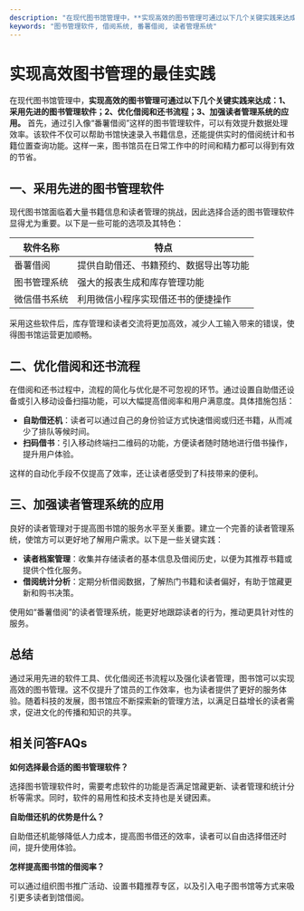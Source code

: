 ```yaml
---
description: "在现代图书馆管理中，**实现高效的图书管理可通过以下几个关键实践来达成：1、采用先进的图书管理软件；2、优化借阅和还书流程；3、加强读者管理系统的应用。** 首先，通过引入像“番薯借阅”这样的图书管理软件，可以有效提升数据处理效率。该软件不仅可以帮助书馆快速录入书籍信息，还能提供实时的借阅统计和书籍位置查询功能。这样一来，图书馆员在日常工作中的时间和精力都可以得到有效的节省。"
keywords: "图书管理软件, 借阅系统, 番薯借阅, 读者管理系统"
---
```

# 实现高效图书管理的最佳实践

在现代图书馆管理中，**实现高效的图书管理可通过以下几个关键实践来达成：1、采用先进的图书管理软件；2、优化借阅和还书流程；3、加强读者管理系统的应用。** 首先，通过引入像“番薯借阅”这样的图书管理软件，可以有效提升数据处理效率。该软件不仅可以帮助书馆快速录入书籍信息，还能提供实时的借阅统计和书籍位置查询功能。这样一来，图书馆员在日常工作中的时间和精力都可以得到有效的节省。

## 一、采用先进的图书管理软件

现代图书馆面临着大量书籍信息和读者管理的挑战，因此选择合适的图书管理软件显得尤为重要。以下是一些可能的选项及其特色：

| 软件名称         | 特点                                        |
|----------------|-------------------------------------------|
| 番薯借阅        | 提供自助借还、书籍预约、数据导出等功能                      |
| 图书管理系统    | 强大的报表生成和库存管理功能                             |
| 微信借书系统    | 利用微信小程序实现借还书的便捷操作                       |

采用这些软件后，库存管理和读者交流将更加高效，减少人工输入带来的错误，使得图书馆运营更加顺畅。

## 二、优化借阅和还书流程

在借阅和还书过程中，流程的简化与优化是不可忽视的环节。通过设置自助借还设备或引入移动设备扫描功能，可以大幅提高借阅率和用户满意度。具体措施包括：

- **自助借还机**：读者可以通过自己的身份验证方式快速借阅或归还书籍，从而减少了排队等候时间。
- **扫码借书**：引入移动终端扫二维码的功能，方便读者随时随地进行借书操作，提升用户体验。

这样的自动化手段不仅提高了效率，还让读者感受到了科技带来的便利。

## 三、加强读者管理系统的应用

良好的读者管理对于提高图书馆的服务水平至关重要。建立一个完善的读者管理系统，使馆方可以更好地了解用户需求。以下是一些关键实践：

- **读者档案管理**：收集并存储读者的基本信息及借阅历史，以便为其推荐书籍或提供个性化服务。
- **借阅统计分析**：定期分析借阅数据，了解热门书籍和读者偏好，有助于馆藏更新和购书决策。
  
使用如“番薯借阅”的读者管理系统，能更好地跟踪读者的行为，推动更具针对性的服务。

## 总结

通过采用先进的软件工具、优化借阅还书流程以及强化读者管理，图书馆可以实现高效的图书管理。这不仅提升了馆员的工作效率，也为读者提供了更好的服务体验。随着科技的发展，图书馆应不断探索新的管理方法，以满足日益增长的读者需求，促进文化的传播和知识的共享。

## 相关问答FAQs

**如何选择最合适的图书管理软件？**

选择图书管理软件时，需要考虑软件的功能是否满足馆藏更新、读者管理和统计分析等需求。同时，软件的易用性和技术支持也是关键因素。

**自助借还机的优势是什么？**

自助借还机能够降低人力成本，提高图书借还的效率，读者可以自由选择借还时间，提升使用体验。

**怎样提高图书馆的借阅率？**

可以通过组织图书推广活动、设置书籍推荐专区，以及引入电子图书馆等方式来吸引更多读者到馆借阅。
